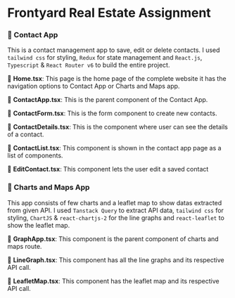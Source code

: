 # Frontyard Real Estate Assignment

### :open_file_folder: Contact App

This is a contact management app to save, edit or delete contacts. I used `tailwind css` for styling, `Redux` for state management and `React.js`, `Typescript` & `React Router v6` to build the entire project.

:page_with_curl: **Home.tsx**: This page is the home page of the complete website it has the navigation options to Contact App or Charts and Maps app.

:page_with_curl: **ContactApp.tsx**: This is the parent component of the Contact App.

:page_with_curl: **ContactForm.tsx**: This is the form component to create new contacts.

:page_with_curl: **ContactDetails.tsx**: This is the component where user can see the details of a contact.

:page_with_curl: **ContactList.tsx**: This component is shown in the contact app page as a list of components.

:page_with_curl: **EditContact.tsx**: This component lets the user edit a saved contact

### :open_file_folder: Charts and Maps App

This app consists of few charts and a leaflet map to show datas extracted from given API. I used `Tanstack Query` to extract API data, `tailwind css` for styling, `ChartJS` & `react-chartjs-2` for the line graphs and `react-leaflet` to show the leaflet map.

:page_with_curl: **GraphApp.tsx**: This component is the parent component of charts and maps route.

:page_with_curl: **LineGraph.tsx**: This component has all the line graphs and its respective API call.

:page_with_curl: **LeafletMap.tsx**: This component has the leaflet map and its respective API call.